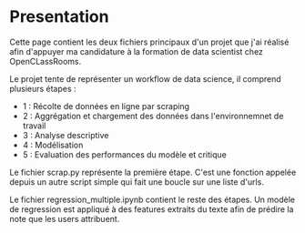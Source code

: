 # Presentation
Cette page contient les deux fichiers principaux d'un projet que j'ai réalisé afin d'appuyer ma candidature à la formation de data scientist chez OpenCLassRooms.

Le projet tente de représenter un workflow de data science, il comprend plusieurs étapes :

- 1 : Récolte de données en ligne par scraping
- 2 : Aggrégation et chargement des données dans l'environnemnet de travail
- 3 : Analyse descriptive
- 4 : Modélisation
- 5 : Evaluation des performances du modèle et critique

Le fichier scrap.py représente la première étape. C'est une fonction appelée depuis un autre script simple qui fait une boucle sur une liste d'urls.

Le fichier regression_multiple.ipynb contient le reste des étapes. Un modèle de regression est appliqué à des features extraits du texte afin de prédire la note que les users attribuent.
